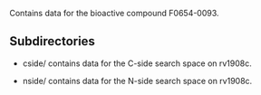 Contains data for the bioactive compound F0654-0093.

## Subdirectories

- cside/ contains data for the C-side search space on rv1908c.

- nside/ contains data for the N-side search space on rv1908c.

